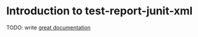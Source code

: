 # Introduction to test-report-junit-xml

TODO: write [great documentation](http://jacobian.org/writing/what-to-write/)
